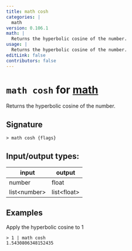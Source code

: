 ```yaml
---
title: math cosh
categories: |
  math
version: 0.106.1
math: |
  Returns the hyperbolic cosine of the number.
usage: |
  Returns the hyperbolic cosine of the number.
editLink: false
contributors: false
---
```

<!-- This file is automatically generated. Please edit the command in https://github.com/nushell/nushell instead. -->

# `math cosh` for [math](/commands/categories/math.md)

<div class='command-title'>Returns the hyperbolic cosine of the number.</div>

## Signature

```> math cosh {flags} ```


## Input/output types:

| input        | output      |
| ------------ | ----------- |
| number       | float       |
| list&lt;number&gt; | list&lt;float&gt; |
## Examples

Apply the hyperbolic cosine to 1
```nu
> 1 | math cosh
1.5430806348152435
```
